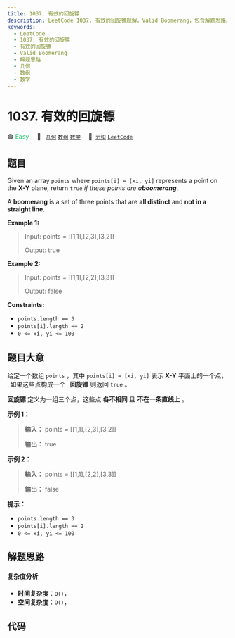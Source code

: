 ```yaml
---
title: 1037. 有效的回旋镖
description: LeetCode 1037. 有效的回旋镖题解，Valid Boomerang，包含解题思路、复杂度分析以及完整的 JavaScript 代码实现。
keywords:
  - LeetCode
  - 1037. 有效的回旋镖
  - 有效的回旋镖
  - Valid Boomerang
  - 解题思路
  - 几何
  - 数组
  - 数学
---
```


# 1037. 有效的回旋镖

🟢 <font color=#15bd66>Easy</font>&emsp; 🔖&ensp; [`几何`](/tag/geometry.md) [`数组`](/tag/array.md) [`数学`](/tag/math.md)&emsp; 🔗&ensp;[`力扣`](https://leetcode.cn/problems/valid-boomerang) [`LeetCode`](https://leetcode.com/problems/valid-boomerang)

## 题目

Given an array `points` where `points[i] = [xi, yi]` represents a point on the
**X-Y** plane, return `true` _if these points are a**boomerang**_.

A **boomerang** is a set of three points that are **all distinct** and **not
in a straight line**.



**Example 1:**

> Input: points = [[1,1],[2,3],[3,2]]
> 
> Output: true

**Example 2:**

> Input: points = [[1,1],[2,2],[3,3]]
> 
> Output: false

**Constraints:**

  * `points.length == 3`
  * `points[i].length == 2`
  * `0 <= xi, yi <= 100`


## 题目大意

给定一个数组 `points` ，其中 `points[i] = [xi, yi]` 表示 **X-Y** 平面上的一个点， _如果这些点构成一个
_**回旋镖**  则返回 `true` 。

**回旋镖**  定义为一组三个点，这些点 **各不相同**  且 **不在一条直线上**  。



**示例 1：**

> 
> 
> 
> 
> 
> **输入：** points = [[1,1],[2,3],[3,2]]
> 
> **输出：** true
> 
> 

**示例 2：**

> 
> 
> 
> 
> 
> **输入：** points = [[1,1],[2,2],[3,3]]
> 
> **输出：** false



**提示：**

  * `points.length == 3`
  * `points[i].length == 2`
  * `0 <= xi, yi <= 100`


## 解题思路

#### 复杂度分析

- **时间复杂度**：`O()`，
- **空间复杂度**：`O()`，

## 代码

```javascript

```